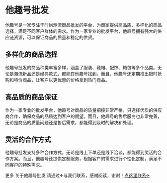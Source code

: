 # 他趣号批发

他趣号是一家专注于时尚潮流商品批发的平台，为商家提供高品质、多样化的商品选择，满足不同客户群体的需求。作为一家专业的批发平台，他趣号拥有强大的供应链资源，可以保证商品的质量和稳定的供货。

## 多样化的商品选择
他趣号批发的商品种类丰富多样，涵盖了服装、鞋帽、配饰、箱包等多个品类。无论是潮流新品还是经典款式，都能在他趣号找到。而且，他趣号还定期推出限时抢购和特价商品，让客户以更优惠的价格拿到热门商品。

## 高品质的商品保证
作为一家专业的批发平台，他趣号对商品的质量把控非常严格，只选择优质的供应商合作，确保商品的品质达到客户的期望。而且，他趣号的售后服务也非常完善，无论是商品的质量问题还是售后需求，都能得到及时的解决和处理。

## 灵活的合作方式
他趣号批发支持多种合作方式，无论是线上下单还是线下洽谈，都能得到灵活的合作方案。而且，他趣号还提供定制服务，根据客户的需求进行个性化定制，满足不同客户的特殊需求。

更多 关于他趣号批发 请通过✈与我们联系，感谢阅读，谢谢！[点这里联系✈](https://www.k02.cc)